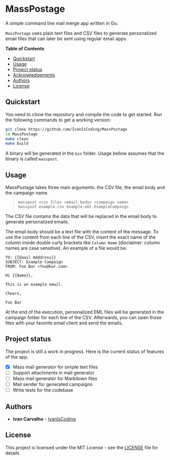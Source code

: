 # MassPostage
A simple command line mail merge app written in Go.

`MassPostage` uses plain text files and CSV files to generate personalized email files that can later be sent using regular email apps.

**Table of Contents**
- [Quickstart](#quickstart)
- [Usage](#usage)
- [Project status](#project-status)
- [Acknowledgements](#acknowledgements)
- [Authors](#authors)
- [License](#license)

## Quickstart

You need to clone the repository and compile the code to get started. Run the following commands to get a working version:

```bash
git clone https://github.com/IvanIsCoding/MassPostage
cd MassPostage
make clean
make build
```

A binary will be generated in the `bin` folder. Usage bellow assumes that the binary is called `masspost`.

## Usage

MassPostage takes three main arguments: the CSV file, the email body and the campaign name.

>     masspost <csv file> <email body> <campaign name>
>     masspost example.csv example.eml ExampleCampaign

The CSV file contains the data that will be replaced in the email body to generate personalized emails.

The email body should be a text file with the content of the message. To use the content from each line of the CSV, insert the exact name of the column inside double curly brackets like `Column Name` (disclaimer: column names are case sensitive). An example of a file would be:

```
TO: {{Email Adddress}}
SUBJECT: Example Campaign
FROM: Foo Bar <foo@bar.com>

Hi {{Name}},

This is an example email.

Cheers,

Foo Bar
```

At the end of the execution, personalized EML files will be generated in the campaign folder for each line of the CSV. Afterwards, you can open those files with your favorite email client and send the emails.

## Project status

The project is still a work in progress. Here is the current status of features of the app.

- [x] Mass mail generator for simple text files
- [ ] Support attachments in mail generator  
- [ ] Mass mail generator for Markdown files
- [ ] Mail sender for generated campaigns
- [ ] Write tests for the codebase

## Authors

* **Ivan Carvalho** - [IvanIsCoding](https://github.com/IvanIsCoding)

## License

This project is licensed under the MIT License - see the [LICENSE](LICENSE) file for details